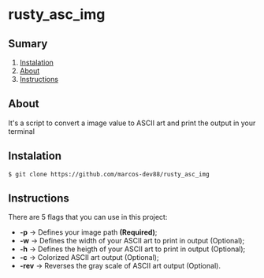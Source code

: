 # rusty_asc_img

## Sumary

1. [Instalation](#Instalation)
2. [About](#About)
3. [Instructions](#Instructions)

## About

It's a script to convert a image value to ASCII art and print the output in your terminal


## Instalation

```shell
$ git clone https://github.com/marcos-dev88/rusty_asc_img
```


## Instructions

There are 5 flags that you can use in this project:

* **-p** -> Defines your image path **(Required)**;
* **-w** -> Defines the width of your ASCII art to print in output (Optional);
* **-h** -> Defines the heigth of your ASCII art to print in output (Optional);
* **-c** -> Colorized ASCII art output (Optional);
* **-rev** -> Reverses the gray scale of ASCII art output (Optional).
